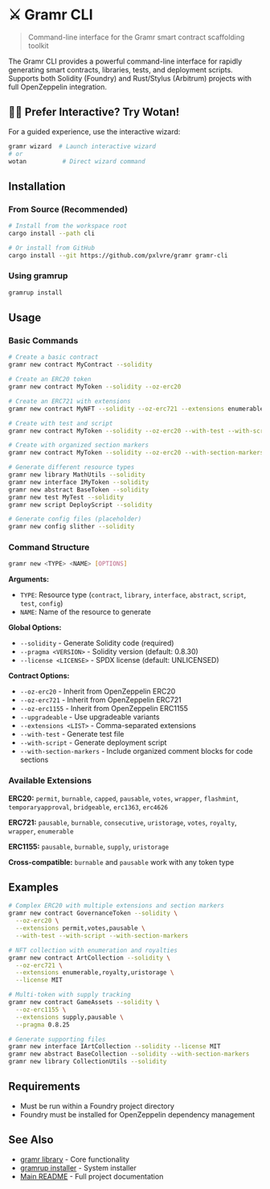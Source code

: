 # ⚔️ Gramr CLI

> Command-line interface for the Gramr smart contract scaffolding toolkit

The Gramr CLI provides a powerful command-line interface for rapidly generating smart contracts, libraries, tests, and deployment scripts. Supports both Solidity (Foundry) and Rust/Stylus (Arbitrum) projects with full OpenZeppelin integration.

## 🧙‍♂️ Prefer Interactive? Try Wotan!

For a guided experience, use the interactive wizard:

```bash
gramr wizard  # Launch interactive wizard
# or
wotan          # Direct wizard command
```

## Installation

### From Source (Recommended)

```bash
# Install from the workspace root
cargo install --path cli

# Or install from GitHub
cargo install --git https://github.com/pxlvre/gramr gramr-cli
```

### Using gramrup

```bash
gramrup install
```

## Usage

### Basic Commands

```bash
# Create a basic contract
gramr new contract MyContract --solidity

# Create an ERC20 token
gramr new contract MyToken --solidity --oz-erc20

# Create an ERC721 with extensions
gramr new contract MyNFT --solidity --oz-erc721 --extensions enumerable,burnable

# Create with test and script
gramr new contract MyToken --solidity --oz-erc20 --with-test --with-script

# Create with organized section markers
gramr new contract MyToken --solidity --oz-erc20 --with-section-markers

# Generate different resource types
gramr new library MathUtils --solidity
gramr new interface IMyToken --solidity
gramr new abstract BaseToken --solidity
gramr new test MyTest --solidity
gramr new script DeployScript --solidity

# Generate config files (placeholder)
gramr new config slither --solidity
```

### Command Structure

```bash
gramr new <TYPE> <NAME> [OPTIONS]
```

**Arguments:**

- `TYPE`: Resource type (`contract`, `library`, `interface`, `abstract`, `script`, `test`, `config`)
- `NAME`: Name of the resource to generate

**Global Options:**

- `--solidity` - Generate Solidity code (required)
- `--pragma <VERSION>` - Solidity version (default: 0.8.30)
- `--license <LICENSE>` - SPDX license (default: UNLICENSED)

**Contract Options:**

- `--oz-erc20` - Inherit from OpenZeppelin ERC20
- `--oz-erc721` - Inherit from OpenZeppelin ERC721
- `--oz-erc1155` - Inherit from OpenZeppelin ERC1155
- `--upgradeable` - Use upgradeable variants
- `--extensions <LIST>` - Comma-separated extensions
- `--with-test` - Generate test file
- `--with-script` - Generate deployment script
- `--with-section-markers` - Include organized comment blocks for code sections

### Available Extensions

**ERC20:** `permit`, `burnable`, `capped`, `pausable`, `votes`, `wrapper`, `flashmint`, `temporaryapproval`, `bridgeable`, `erc1363`, `erc4626`

**ERC721:** `pausable`, `burnable`, `consecutive`, `uristorage`, `votes`, `royalty`, `wrapper`, `enumerable`

**ERC1155:** `pausable`, `burnable`, `supply`, `uristorage`

**Cross-compatible:** `burnable` and `pausable` work with any token type

## Examples

```bash
# Complex ERC20 with multiple extensions and section markers
gramr new contract GovernanceToken --solidity \
  --oz-erc20 \
  --extensions permit,votes,pausable \
  --with-test --with-script --with-section-markers

# NFT collection with enumeration and royalties
gramr new contract ArtCollection --solidity \
  --oz-erc721 \
  --extensions enumerable,royalty,uristorage \
  --license MIT

# Multi-token with supply tracking
gramr new contract GameAssets --solidity \
  --oz-erc1155 \
  --extensions supply,pausable \
  --pragma 0.8.25

# Generate supporting files
gramr new interface IArtCollection --solidity --license MIT
gramr new abstract BaseCollection --solidity --with-section-markers
gramr new library CollectionUtils --solidity
```

## Requirements

- Must be run within a Foundry project directory
- Foundry must be installed for OpenZeppelin dependency management

## See Also

- [gramr library](../lib/) - Core functionality
- [gramrup installer](../gramrup/) - System installer
- [Main README](../README.md) - Full project documentation

